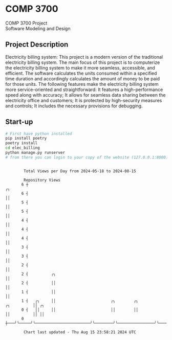 # COMP 3700
COMP 3700 Project  
Software Modeling and Design
## Project Description
Electricity billing system: This project is a modern version of the traditional electricity billing system. The main focus of this project is to computerize the electricity billing system to make it more seamless, accessible, and efficient. The software calculates the units consumed within a specified time duration and accordingly calculates the amount of money to be paid for those units. The following features make the electricity billing system more service-oriented and straightforward: It features a high-performance speed along with accuracy; It allows for seamless data sharing between the electricity office and customers; It is protected by high-security measures and controls; It includes the necessary provisions for debugging.

## Start-up
```bash
# First have python installed
pip install poetry
poetry install
cd elec_billing
python manage.py runserver
# from there you can login to your copy of the website (127.0.0.1:8000), default creds are admin/admin
```

```

        Total Views per Day from 2024-05-18 to 2024-08-15

        Repository Views
       6 ┼                                                                            ╭╮
       6 ┤                                                                            ││
       5 ┤                                                                            ││
       5 ┤                                                                            ││
       4 ┤                                                                            ││
       4 ┤                                                                            ││
       4 ┤                                                                            ││
       3 ┤                                                                            ││
       3 ┤                                                                            ││
       2 ┤                                                                            ││
       2 ┤          ╭╮                                                                ││
       2 ┤          ││                                                                ││
       1 ┤          ││                                                                ││
       1 ┤   ╭╮     ││                        ╭╮        ╭╮                ╭╮          ││ ╭╮
       0 ┤   ││     ││                        ││        ││                ││          ││ ││
       0 ┼───╯╰─────╯╰────────────────────────╯╰────────╯╰────────────────╯╰──────────╯╰─╯╰────────

        Chart last updated - Thu Aug 15 23:58:21 2024 UTC
        
```
